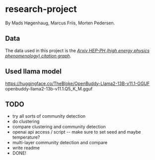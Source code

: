 # research-project

By Mads Høgenhaug, Marcus Friis, Morten Pedersen.

## Data

The data used in this project is the *[Arxiv HEP-PH (high energy physics phenomenology) citation graph](https://snap.stanford.edu/data/cit-HepPh.html)*.

## Used llama model

<https://huggingface.co/TheBloke/OpenBuddy-Llama2-13B-v11.1-GGUF>
openbuddy-llama2-13b-v11.1.Q5_K_M.gguf

## TODO

* try all sorts of community detection
* do clustering
* compare clustering and community detection
* openai api access / script -- make sure to set seed and maybe temperature?
* multi-layer community detection and compare
* write readme
* DONE!
